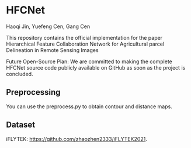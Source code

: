 # HFCNet

Haoqi Jin, Yuefeng Cen, Gang Cen

This repository contains the official implementation for the paper Hierarchical Feature Collaboration Network for Agricultural parcel Delineation in Remote Sensing Images

Future Open-Source Plan: We are committed to making the complete HFCNet source code publicly available on GitHub as soon as the project is concluded.

## Preprocessing
You can use the preprocess.py to obtain contour and distance maps.

## Dataset
iFLYTEK: https://github.com/zhaozhen2333/iFLYTEK2021.
